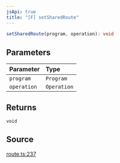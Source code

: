```yaml
---
jsApi: true
title: "[F] setSharedRoute"
---
```


```ts
setSharedRoute(program, operation): void
```

## Parameters

| Parameter   | Type        |
| :---------- | :---------- |
| `program`   | `Program`   |
| `operation` | `Operation` |

## Returns

`void`

## Source

[route.ts:237](https://github.com/markcowl/cadl/blob/3db15286/packages/http/src/route.ts#L237)
